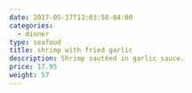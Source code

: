 ```yaml
---
date: 2017-05-17T13:03:58-04:00
categories:
  - dinner
type: seafood
title: shrimp with fried garlic
description: Shrimp sautéed in garlic sauce.
price: 17.95
weight: 57
---
```

